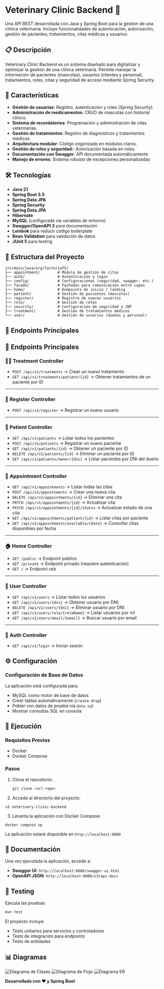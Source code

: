 # Veterinary Clinic Backend 🐾

Una API REST desarrollada con Java y Spring Boot para la gestión de una clínica veterinaria.
Incluye funcionalidades de autenticación, autorización, gestión de pacientes, tratamientos, citas médicas y usuarios.

## 📋 Descripción

Veterinary Clinic Backend es un sistema diseñado para digitalizar y optimizar la gestión de una clínica veterinaria.
Permite manejar la información de pacientes (mascotas), usuarios (clientes y personal), tratamientos, roles, citas y seguridad de acceso mediante Spring Security.

## 🚀 Características

- **Gestión de usuarias**: Registro, autenticación y roles (Spring Security).
- **Administración de medicamentos**: CRUD de mascotas con historial clínico.
- **Sistema de recordatorios**: Programación y administración de citas veterinarias.
- **Gestión de tratamientos**: Registro de diagnósticos y tratamientos médicos.
- **Arquitectura modular**: Código organizado en módulos claros.
- **Gestión de roles y seguridad:**: Autorización basada en roles.
- **Documentación con Swagger**: API documentada automáticamente
- **Manejo de errores**: Sistema robusto de excepciones personalizadas

## 🛠️ Tecnologías

- **Java 21**
- **Spring Boot 3.5**
- **Spring Data JPA**
- **Spring Security**
- **Spring Data JPA**
- **Hibernate**
- **MySQL** (configurada via variables de entorno)
- **Swagger/OpenAPI 3** para documentación
- **Lombok** para reducir código boilerplate
- **Bean Validation** para validación de datos
- **JUnit 5** para testing

## 📁 Estructura del Proyecto

```
src/main/java/org/factoriaf5/
├── appointment/        # Módulo de gestión de citas
├── auth/               # Autenticación y login
├── config/             # Configuraciones (seguridad, swagger, etc.)
├── facade/             # Fachadas para comunicación entre capas
├── home/               # Endpoints de inicio / landing
├── patient/            # Gestión de pacientes (mascotas)
├── register/           # Registro de nuevos usuarios
├── role/               # Gestión de roles
├── security/           # Configuración de seguridad y JWT
├── treatment/          # Gestión de tratamientos médicos
└── user/               # Gestión de usuarios (dueños y personal)

```

## 🎯 Endpoints Principales

## 🎯 Endpoints Principales

### 🧑‍⚕️ **Treatment Controller**

- `POST /api/v1/treatments` → Crear un nuevo tratamiento
- `GET /api/v1/treatments/patient/{id}` → Obtener tratamientos de un paciente por ID

---

### 📝 **Register Controller**

- `POST /api/v1/register` → Registrar un nuevo usuario

---

### 🐾 **Patient Controller**

- `GET /api/v1/patients` → Listar todos los pacientes
- `POST /api/v1/patients` → Registrar un nuevo paciente
- `GET /api/v1/patients/{id}` → Obtener un paciente por ID
- `DELETE /api/v1/patients/{id}` → Eliminar un paciente por ID
- `GET /api/v1/patients/owner/{dni}` → Listar pacientes por DNI del dueño

---

### 📅 **Appointment Controller**

- `GET /api/v1/appointments` → Listar todas las citas
- `POST /api/v1/appointments` → Crear una nueva cita
- `DELETE /api/v1/appointments/{id}` → Eliminar una cita
- `PATCH /api/v1/appointments/{id}` → Actualizar cita
- `PATCH /api/v1/appointments/{id}/status` → Actualizar estado de una cita
- `GET /api/v1/appointments/patient/{id}` → Listar citas por paciente
- `GET /api/v1/appointments/available/{date}` → Consultar citas disponibles por fecha

---

### 🏠 **Home Controller**

- `GET /public` → Endpoint público
- `GET /private` → Endpoint privado (requiere autenticación)
- `GET /` → Endpoint raíz

---

### 👤 **User Controller**

- `GET /api/v1/users` → Listar todos los usuarios
- `GET /api/v1/users/{dni}` → Obtener usuario por DNI
- `DELETE /api/v1/users/{dni}` → Eliminar usuario por DNI
- `GET /api/v1/users/role/{roleName}` → Listar usuarios por rol
- `GET /api/v1/users/email/{email}` → Buscar usuario por email

---

### 🔑 **Auth Controller**

- `GET /api/v1/login` → Iniciar sesión

## ⚙️ Configuración

### Configuración de Base de Datos

La aplicación está configurada para:

- MySQL como motor de base de datos
- Crear tablas automáticamente (`create-drop`)
- Poblar con datos de prueba via `data.sql`
- Mostrar consultas SQL en consola

## 🏃 Ejecución

### Requisitos Previos

- Docker
- Docker Compose

### Pasos

1. Clona el repositorio:
   ```bash
   git clone <url-repo>
   ```
2. Accede al directorio del proyecto:

```
cd veterinary-clinic-backend
```

3. Levanta la aplicación con Docker Compose:

```
docker compose up
```

La aplicación estará disponible en `http://localhost:8080`

## 📖 Documentación

Una vez ejecutada la aplicación, accede a:

- **Swagger UI**: `http://localhost:8080/swagger-ui.html`
- **OpenAPI JSON**: `http://localhost:8080/v3/api-docs`

## 🧪 Testing

Ejecuta las pruebas:

```bash
mvn test
```

El proyecto incluye:

- Tests unitarios para servicios y controladores
- Tests de integración para endpoints
- Tests de entidades

## 📊 Diagramas

![Diagrama de Clases](docs/diagrama-clases.png)
![Diagrama de Flujo](docs/diagrama-flujo.png)
![Diagrama  ER](docs/diagrama-er.png)

**Desarrollado con ❤️ y Spring Boot**
